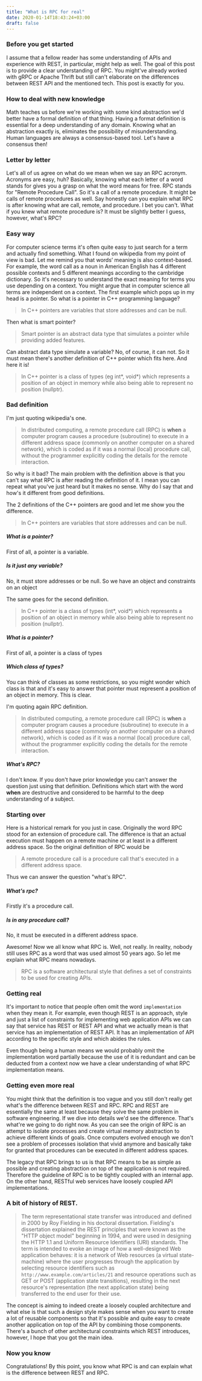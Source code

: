 ```yaml
---
title: "What is RPC for real"
date: 2020-01-14T18:43:24+03:00
draft: false
---
```


### Before you get started
I assume that a fellow reader has some understanding of APIs and experience with REST, in particular, might help as well.
The goal of this post is to provide a clear understanding of RPC. You might've already worked
with gRPC or Apache Thrift but still can't elaborate on the differences between REST API and the mentioned tech.
This post is exactly for you.

### How to deal with new knowledge
Math teaches us before we're working with some kind abstraction we'd better have a formal definition of that thing. Having a format definition is essential for a deep understanding of any domain. Knowing what an abstraction exactly is, eliminates the possibility of misunderstanding. Human languages are always a consensus-based tool. Let's have a consensus then!

### Letter by letter
Let's all of us agree on what do we mean when we say an RPC acronym. Acronyms are easy, huh? Basically, knowing what each letter of a word stands for gives you a grasp on what the word means for free. RPC stands for "Remote Procedure Call". So it's a call of a remote procedure. It might be calls of remote procedures as well. Say honestly can you explain what RPC is after knowing what are call, remote, and procedure. I bet you can't. What if you knew what remote procedure is? It must be slightly better I guess, however, what's RPC?

### Easy way
For computer science terms it's often quite easy to just search for a term and actually find something.
What I found on wikipedia from my point of view is bad. Let me remind you that words’ meaning is also context-based. For example, the word call as a noun in American English has 4 different possible contexts and 5 different meanings according to the cambridge dictionary. So it's necessary to understand the exact meaning for terms you use depending on a context. You might argue that in computer science all terms are independent on a context. The first example which pops up in my head is a pointer. So what is a pointer in C++ programming language?
> In C++ pointers are variables that store addresses and can be null.

Then what is smart pointer?

> Smart pointer is an abstract data type that simulates a pointer while providing added features.

Can abstract data type simulate a variable? No, of course, it can not. So it must mean there's another definition of C++ pointer which fits here. And here it is!

> In C++ pointer is a class of types (eg int*, void*) which represents a position of an object in memory while also being able to represent no position (nullptr).

### Bad definition
I'm just quoting wikipedia's one.
> In distributed computing, a remote procedure call (RPC) is
> **when** a computer program causes a procedure (subroutine) to execute
> in a different address space (commonly on another computer on a shared network),
> which is coded as if it was a normal (local) procedure call,
> without the programmer explicitly coding the details for the remote interaction.

So why is it bad? The main problem with the definition above is that you can't say what RPC is after reading the definition of it.
I mean you can repeat what you've just heard but it makes no sense. Why do I say that and how's it different from good definitions.

The 2 definitions of the C++ pointers are good and let me show you the difference.
> In C++ pointers are variables that store addresses and can be null.

##### What is a pointer?

First of all, a pointer is a variable.
##### Is it just any variable?
No, it must store addresses or be null.
So we have an object and constraints on an object

The same goes for the second definition.
> In C++ pointer is a class of types (int*, void*) which represents a position of an object in memory
   while also being able to represent no position (nullptr).
       
##### What is a pointer?
First of all, a pointer is a class of types
##### Which class of types?
You can think of classes as some restrictions, so you might wonder which class is that and it's easy to answer
that pointer must represent a position of an object in memory.
This is clear.

I'm quoting again RPC definition.
> In distributed computing, a remote procedure call (RPC) is
> **when** a computer program causes a procedure (subroutine) to execute
> in a different address space (commonly on another computer on a shared network),
> which is coded as if it was a normal (local) procedure call,
> without the programmer explicitly coding the details for the remote interaction.

##### What's RPC?
I don't know. If you don't have prior knowledge you can't answer the question just using that definition.
Definitions which start with the word **when** are destructive and considered to be harmful to the deep understanding of a subject.

### Starting over
Here is a historical remark for you just in case. Originally the word RPC stood for an extension of procedure call.
The difference is that an actual execution must happen on a remote machine or at least in a different address space.
So the original definition of RPC would be
> A remote procedure call is a procedure call that's executed in a different address space.

Thus we can answer the question "what's RPC".
##### What's rpc?
Firstly it's a procedure call.
##### Is in any procedure call?
No, it must be executed in a different address space.

Awesome! Now we all know what RPC is. Well, not really.
In reality, nobody still uses RPC as a word that was used almost 50 years ago.
So let me explain what RPC means nowadays.
> RPC is a software architectural style that defines a set of constraints to be used for creating APIs.

### Getting real
It's important to notice that people often omit the word `implementation` when they mean it.
For example, even though REST is an approach, style and just a list of constraints for implementing web application APIs
we can say that service has REST or REST API and what we actually mean is that service has an implementation of REST API.
It has an implementation of API according to the specific style and which abides the rules.

Even though being a human means we would probably omit the implementation word
partially because the use of it is redundant and can be
deducted from a context now we have a clear understanding of what RPC implementation means.

### Getting even more real
You might think that the definition is too vague and you still don't really get what's the
difference between REST and RPC. RPC and REST are essentially the same at least because they
solve the same problem in software engineering. If we dive into details we'd see the difference.
That's what're we going to do right now.
As you can see the origin of RPC is an attempt to isolate processes and create virtual memory
abstraction to achieve different kinds of goals. Once computers evolved enough we don't see a problem of
processes isolation that vivid anymore and basically take for granted that procedures can be executed in different
address spaces.

The legacy that RPC brings to us is that RPC means to be as simple as possible
and creating abstraction on top of the application is not required. Therefore the guideline of RPC
is to be tightly coupled with an internal app.
On the other hand, RESTful web services have loosely coupled API implementations.

### A bit of history of REST.
> The term representational state transfer was introduced and defined in 2000 by Roy Fielding in his doctoral dissertation.
> Fielding's dissertation explained the REST principles that were known as the "HTTP object model" beginning in 1994,
> and were used in designing the HTTP 1.1 and Uniform Resource Identifiers (URI) standards.
> The term is intended to evoke an image of how a well-designed Web application behaves:
> it is a network of Web resources (a virtual state-machine) where the user progresses
> through the application by selecting resource identifiers such as `http://www.example.com/articles/21`
> and resource operations such as GET or POST (application state transitions),
> resulting in the next resource's representation (the next application state) being transferred to the end user for their use.

The concept is aiming to indeed create a loosely coupled architecture and what else is that such a design style makes
sense when you want to create a lot of reusable components so that it's possible and quite easy to create another application on top 
of the API by combining those components. There's a bunch of other architectural constraints which REST introduces, however, I hope
that you got the main idea.

### Now you know
Congratulations! By this point, you know what RPC is and can explain what is the difference between REST and RPC.
